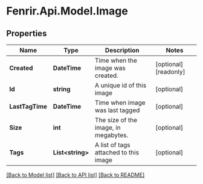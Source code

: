 # Fenrir.Api.Model.Image

## Properties

Name | Type | Description | Notes
------------ | ------------- | ------------- | -------------
**Created** | **DateTime** | Time when the image was created. | [optional] [readonly] 
**Id** | **string** | A unique id of this image | [optional] 
**LastTagTime** | **DateTime** | Time when image was last tagged | [optional] 
**Size** | **int** | The size of the image, in megabytes. | [optional] 
**Tags** | **List&lt;string&gt;** | A list of tags attached to this image | [optional] 

[[Back to Model list]](../README.md#documentation-for-models) [[Back to API list]](../README.md#documentation-for-api-endpoints) [[Back to README]](../README.md)

